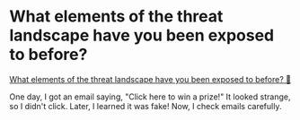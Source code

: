 # What elements of the threat landscape have you been exposed to before?

[What elements of the threat landscape have you been exposed to before? 🔗](https://www.coursera.org/learn/introduction-to-computers-and-operating-systems-and-security/discussionPrompt/aSc1X/what-elements-of-the-threat-landscape-have-you-been-exposed-to-before)

One day, I got an email saying, "Click here to win a prize!" It looked strange, so I didn't click. Later, I learned it was fake! Now, I check emails carefully.
